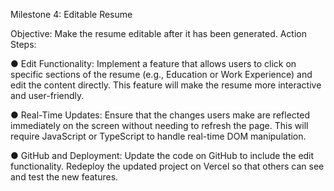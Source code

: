 Milestone 4: Editable Resume

Objective: Make the resume editable after it has been generated.
Action Steps:

● Edit Functionality: Implement a feature that allows users to click on specific
sections of the resume (e.g., Education or Work Experience) and edit the content
directly. This feature will make the resume more interactive and user-friendly.

● Real-Time Updates: Ensure that the changes users make are reflected
immediately on the screen without needing to refresh the page. This will require
JavaScript or TypeScript to handle real-time DOM manipulation.

● GitHub and Deployment: Update the code on GitHub to include the edit
functionality. Redeploy the updated project on Vercel so that others can see and
test the new features.
